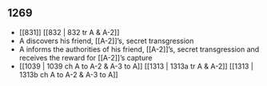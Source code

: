 ## 1269
- [[831]] [[832 | 832 tr A &amp; A-2]] 
- A discovers his friend, [[A-2]]’s, secret transgression
- A informs the authorities of his friend, [[A-2]]’s, secret transgression and receives the reward for [[A-2]]’s capture
- [[1039 | 1039 ch A to A-2 &amp; A-3 to A]] [[1313 | 1313a tr A &amp; A-2]] [[1313 | 1313b ch A to A-2 &amp; A-3 to A]] 

